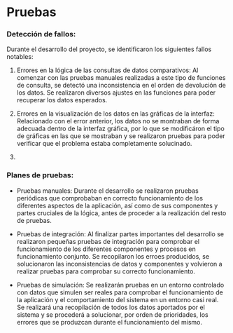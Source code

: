 # Pruebas

### Detección de fallos:

Durante el desarrollo del proyecto, se identificaron los siguientes fallos notables:

1. Errores en la lógica de las consultas de datos comparativos: Al comenzar con las pruebas manuales realizadas a este tipo de funciones de consulta, se detectó una inconsistencia en el orden de devolución de los datos. Se realizaron diversos ajustes en las funciones para poder recuperar los datos esperados.

2. Errores en la visualización de los datos en las gráficas de la interfaz: Relacionado con el error anterior, los datos no se montraban de forma adecuada dentro de la interfaz gráfica, por lo que se modificáron el tipo de gráficas en las que se mostraban y se realizaron pruebas para poder verificar que el problema estaba completamente solucinado.

3. 

### Planes de pruebas:

* Pruebas manuales: Durante el desarrollo se realizaron pruebas periódicas que comprobaban en correcto funcionamiento de los diferentes aspectos de la aplicación, así como de sus componentes y partes cruciales de la lógica, antes de proceder a la realización del resto de pruebas.

* Pruebas de integración: Al finalizar partes importantes del desarrollo se realizaron pequeñas pruebas de integración para comprobar el funcionamiento de los diferentes componentes y procesos en funcionamiento conjunto. Se recopilaron los erroes producidos, se solucionaron las inconsistencias de datos y componentes y volvieron a realizar pruebas para comprobar su correcto funcionamiento.

* Pruebas de simulación: Se realizarán pruebas en un entorno controlado con datos que simulen ser reales para comprobar el funcionamiento de la aplicación y el comportamiento del sistema en un entorno casi real. Se realizará una recopilación de todos los datos aportados por el sistema y se procederá a solucionar, por orden de prioridades, los errores que se produzcan durante el funcionamiento del mismo.

